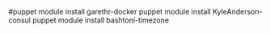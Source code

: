 #puppet module install garethr-docker
puppet module install KyleAnderson-consul
puppet module install bashtoni-timezone
